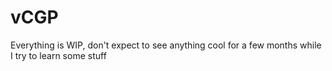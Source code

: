 # vCGP
Everything is WIP, don't expect to see anything cool for a few months while I try to learn some stuff 
